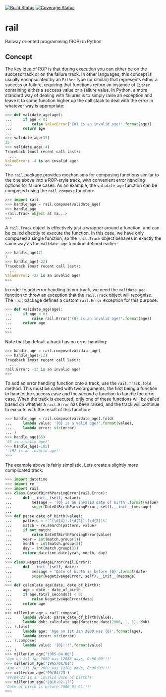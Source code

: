 [![Build Status](https://travis-ci.org/rob-earwaker/rail.svg?branch=master)](https://travis-ci.org/rob-earwaker/rail)
[![Coverage Status](https://coveralls.io/repos/github/rob-earwaker/rail/badge.svg?branch=master)](https://coveralls.io/github/rob-earwaker/rail?branch=master)

# rail
Railway oriented programming (ROP) in Python

## Concept
The key idea of ROP is that during execution you can either be on the success track or on the failure track. In other languages, this concept is usually encapsulated by an `Either` type (or similar) that represents either a success or failure, requiring that functions return an instance of `Either` containing either a success value or a failure value. In Python, a more standard way of dealing with failures is to simply raise an exception and leave it to some function higher up the call stack to deal with the error in whatever way is appropriate:

```python
>>> def validate_age(age):
...     if age < 0:
...         raise ValueError('{0} is an invalid age!'.format(age))
...     return age
...
>>> validate_age(35)
35
>>> validate_age(-4)
Traceback (most recent call last):
  ...
ValueError: -4 is an invalid age!
>>>
```

The `rail` package provides mechanisms for composing functions similar to the one above into a ROP-style track, with convenient error handling options for failure cases. As an example, the `validate_age` function can be composed using the `rail.compose` function:

```python
>>> import rail
>>> handle_age = rail.compose(validate_age)
>>> handle_age
<rail.Track object at 0x...>
>>>
```

A `rail.Track` object is effectively just a wrapper around a function, and can be called directly to execute the function. In this case, we have only composed a single function, so the `rail.Track` object behaves in exactly the same way as the `validate_age` function defined earlier:

```python
>>> handle_age(7)
7
>>> handle_age(-22)
Traceback (most recent call last):
  ...
ValueError: -22 is an invalid age!
>>>
```

In order to add error handling to our track, we need the `validate_age` function to throw an exception that the `rail.Track` object will recognise. The `rail` package defines a custom `rail.Error` exception for this purpose.

```python
>>> def validate_age(age):
...     if age < 0:
...         raise rail.Error('{0} is an invalid age!'.format(age))
...     return age
...
>>>
```

Note that by default a track has no error handling:

```python
>>> handle_age = rail.compose(validate_age)
>>> handle_age(-13)
Traceback (most recent call last):
  ...
rail.Error: -13 is an invalid age!
>>>
```

To add an error handling function onto a track, use the `rail.Track.fold` method. This must be called with two arguments, the first being a function to handle the success case and the second a function to handle the error case. When the track is executed, only one of these functions will be called based on whether a `rail.Error` has been raised, and the track will continue to execute with the result of this function:

```python
>>> handle_age = rail.compose(validate_age).fold(
...     lambda value: '{0} is a valid age!'.format(value),
...     lambda error: str(error)
... )
>>> handle_age(65)
'65 is a valid age!'
>>> handle_age(-102)
'-102 is an invalid age!'
>>>
```

The example above is fairly simplistic. Lets create a slightly more complicated track:

```python
>>> import datetime
>>> import re
>>> import rail
>>> class DateOfBirthParsingError(rail.Error):
...     def __init__(self, value):
...         message = '{0} is an invalid date of birth'.format(value)
...         super(DateOfBirthParsingError, self).__init__(message)
...
>>> def parse_date_of_birth(value):
...     pattern = r'^(\d{4}).(\d{2}).(\d{2})$'
...     match = re.search(pattern, value)
...     if not match:
...         raise DateOfBirthParsingError(value)
...     year = int(match.group(1))
...     month = int(match.group(2))
...     day = int(match.group(3))
...     return datetime.date(year, month, day)
...
>>> class NegativeAgeError(rail.Error):
...     def __init__(self, date):
...         message = 'Date of birth is before {0}'.format(date)
...         super(NegativeAgeError, self).__init__(message)
...
>>> def calculate_age(date, date_of_birth):
...     age = date - date_of_birth
...     if age.total_seconds() < 0:
...         raise NegativeAgeError(date)
...     return age
...
>>> millenium_age = rail.compose(
...     lambda value: parse_date_of_birth(value),
...     lambda dob: calculate_age(datetime.date(2000, 1, 1), dob)
... ).fold(
...     lambda age: 'Age on 1st Jan 2000 was {0}'.format(age),
...     lambda error: str(error)
... ).compose(
...     lambda value: '{0}!!!'.format(value)
... )
>>> millenium_age('1965-04-06')
'Age on 1st Jan 2000 was 12688 days, 0:00:00!!!'
>>> millenium_age('1965/01/01')
'Age on 1st Jan 2000 was 12783 days, 0:00:00!!!'
>>> millenium_age('99/04/23')
'99/04/23 is an invalid date of birth!!!'
>>> millenium_age('2010-02-17')
'Date of birth is before 2000-01-01!!!'
>>>
```